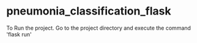 # pneumonia_classification_flask

To Run the project. Go to the project directory and execute the command 'flask run'
